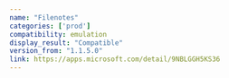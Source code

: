 ```yaml
---
name: "Filenotes"
categories: ['prod']
compatibility: emulation
display_result: "Compatible"
version_from: "1.1.5.0"
link: https://apps.microsoft.com/detail/9NBLGGH5KS36
---
```

